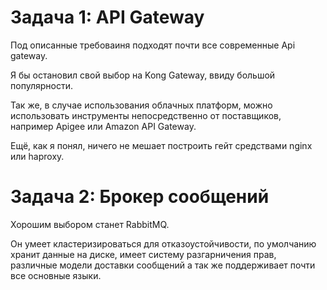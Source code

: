 # Задача 1: API Gateway

Под описанные требоваиня подходят почти все современные Api gateway. 
<p>Я бы остановил свой выбор на Kong Gateway, ввиду большой популярности. 
<p>Так же, в случае использования облачных платформ, можно использовать инструменты непосредственно от поставщиков, например Apigee или Amazon API Gateway.
<p> Ещё, как я понял, ничего не мешает построить гейт средствами nginx или haproxy.</p>

# Задача 2: Брокер сообщений

Хорошим выбором станет RabbitMQ.
<p> Он умеет кластеризироваться для отказоустойчивости, по умолчанию хранит данные на диске, имеет систему разгарничения прав, различные модели доставки сообщений а так же поддерживает почти все основные языки. 

